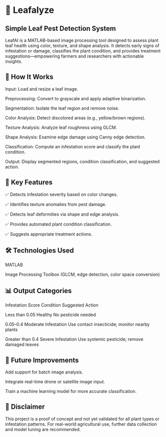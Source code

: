 # 🌿 Leafalyze
## Simple Leaf Pest Detection System
LeafAI is a MATLAB-based image processing tool designed to assess plant leaf health using color, texture, and shape analysis. It detects early signs of infestation or damage, classifies the plant condition, and provides treatment suggestions—empowering farmers and researchers with actionable insights.

## 📸 How It Works
Input: Load and resize a leaf image.

Preprocessing: Convert to grayscale and apply adaptive binarization.

Segmentation: Isolate the leaf region and remove noise.

Color Analysis: Detect discolored areas (e.g., yellow/brown regions).

Texture Analysis: Analyze leaf roughness using GLCM.

Shape Analysis: Examine edge damage using Canny edge detection.

Classification: Compute an infestation score and classify the plant condition.

Output: Display segmented regions, condition classification, and suggested action.

## 🧠 Key Features
✅ Detects infestation severity based on color changes.

✅ Identifies texture anomalies from pest damage.

✅ Detects leaf deformities via shape and edge analysis.

✅ Provides automated plant condition classification.

✅ Suggests appropriate treatment actions.

## 🛠️ Technologies Used
MATLAB

Image Processing Toolbox (GLCM, edge detection, color space conversion)

## 📊 Output Categories  
Infestation Score          Condition                Suggested Action
   
   Less than 0.05            Healthy	               No pesticide needed
     
   0.05–0.4	                 Moderate Infestation	   Use contact insecticide; monitor nearby plants
   
   Greater than 0.4	        Severe Infestation	      Use systemic pesticide; remove damaged leaves
 
## 📝 Future Improvements
Add support for batch image analysis.

Integrate real-time drone or satellite image input.

Train a machine learning model for more accurate classification.

## 📌 Disclaimer
This project is a proof of concept and not yet validated for all plant types or infestation patterns. For real-world agricultural use, further data collection and model tuning are recommended.

